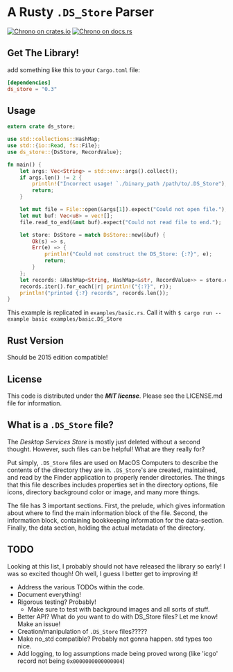 # A Rusty `.DS_Store` Parser #

[![Chrono on crates.io][cratesio-image]][cratesio]
[![Chrono on docs.rs][docsrs-image]][docsrs]

[cratesio-image]: https://img.shields.io/crates/v/ds_store.svg
[cratesio]: https://crates.io/crates/ds_store
[docsrs-image]: https://docs.rs/ds_store/badge.svg
[docsrs]: https://docs.rs/ds_store

## Get The Library! ##

add something like this to your `Cargo.toml` file:

```toml
[dependencies]
ds_store = "0.3"
```

## Usage ##

```rust
extern crate ds_store;

use std::collections::HashMap;
use std::{io::Read, fs::File};
use ds_store::{DsStore, RecordValue};

fn main() {
    let args: Vec<String> = std::env::args().collect();
    if args.len() != 2 {
        println!("Incorrect usage! `./binary_path /path/to/.DS_Store");
        return;
    }

    let mut file = File::open(&args[1]).expect("Could not open file.");
    let mut buf: Vec<u8> = vec![];
    file.read_to_end(&mut buf).expect("Could not read file to end.");

    let store: DsStore = match DsStore::new(&buf) {
        Ok(s) => s,
        Err(e) => {
            println!("Could not construct the DS_Store: {:?}", e);
            return;
        }
    };
    let records: &HashMap<String, HashMap<&str, RecordValue>> = store.contents();
    records.iter().for_each(|r| println!("{:?}", r));
    println!("printed {:?} records", records.len());
}
```

This example is replicated in `examples/basic.rs`. Call it with `$ cargo run --example basic examples/basic.DS_Store`

## Rust Version ##

Should be 2015 edition compatible!

## License ##

This code is distributed under the ***MIT license***.
Please see the LICENSE.md file for information.


## What is a `.DS_Store` file? ##

The _Desktop Services Store_ is mostly just deleted without a second thought. However, such files can be helpful! What are they really for?

Put simply, `.DS_Store` files are used on MacOS Computers to describe the contents of the directory they are in.
`.DS_Store`'s are created, maintained, and read by the Finder application to properly render directories.
The things that this file describes includes properties set in the directory options, file icons, directory background color or image, and many more things.

The file has 3 important sections. First, the prelude, which gives information about where to find the main information block of the file. Second, the information block, containing bookkeeping information for the data-section. Finally, the data section, holding the actual metadata of the directory.


## TODO ##

Looking at this list, I probably should not have released the library so early! I was so excited though!
Oh well, I guess I better get to improving it!

* Address the various TODOs within the code.
* Document everything!
* Rigorous testing? Probably!
    * Make sure to test with background images and all sorts of stuff.
* Better API? What do _you_ want to do with DS_Store files? Let me know! Make an issue!
* Creation/manipulation of `.DS_Store` files?????
* Make no_std compatible? Probably not gonna happen. std types too nice.
* Add logging, to log assumptions made being proved wrong (like 'icgo' record not being `0x0000000000000004`)
